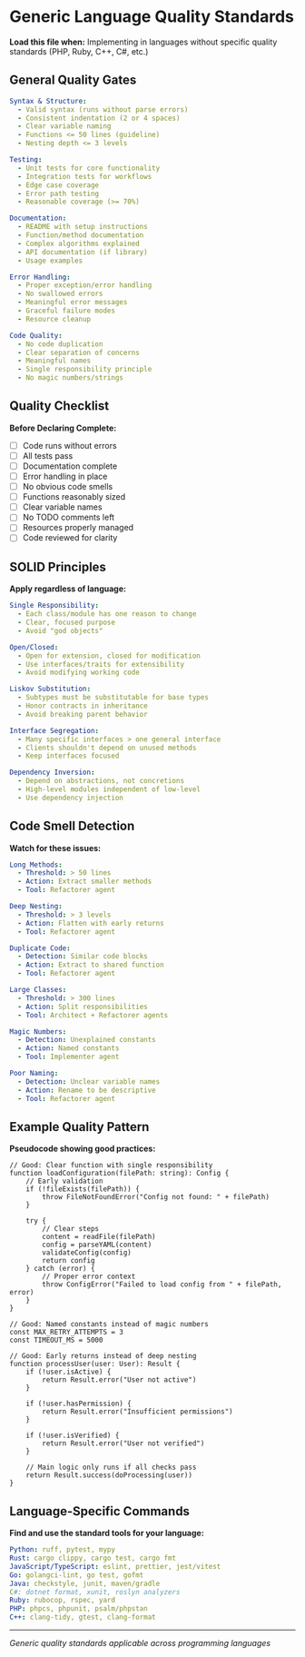 # Generic Language Quality Standards

**Load this file when:** Implementing in languages without specific quality standards (PHP, Ruby, C++, C#, etc.)

## General Quality Gates

```yaml
Syntax & Structure:
  - Valid syntax (runs without parse errors)
  - Consistent indentation (2 or 4 spaces)
  - Clear variable naming
  - Functions <= 50 lines (guideline)
  - Nesting depth <= 3 levels

Testing:
  - Unit tests for core functionality
  - Integration tests for workflows
  - Edge case coverage
  - Error path testing
  - Reasonable coverage (>= 70%)

Documentation:
  - README with setup instructions
  - Function/method documentation
  - Complex algorithms explained
  - API documentation (if library)
  - Usage examples

Error Handling:
  - Proper exception/error handling
  - No swallowed errors
  - Meaningful error messages
  - Graceful failure modes
  - Resource cleanup

Code Quality:
  - No code duplication
  - Clear separation of concerns
  - Meaningful names
  - Single responsibility principle
  - No magic numbers/strings
```

## Quality Checklist

**Before Declaring Complete:**
- [ ] Code runs without errors
- [ ] All tests pass
- [ ] Documentation complete
- [ ] Error handling in place
- [ ] No obvious code smells
- [ ] Functions reasonably sized
- [ ] Clear variable names
- [ ] No TODO comments left
- [ ] Resources properly managed
- [ ] Code reviewed for clarity

## SOLID Principles

**Apply regardless of language:**

```yaml
Single Responsibility:
  - Each class/module has one reason to change
  - Clear, focused purpose
  - Avoid "god objects"

Open/Closed:
  - Open for extension, closed for modification
  - Use interfaces/traits for extensibility
  - Avoid modifying working code

Liskov Substitution:
  - Subtypes must be substitutable for base types
  - Honor contracts in inheritance
  - Avoid breaking parent behavior

Interface Segregation:
  - Many specific interfaces > one general interface
  - Clients shouldn't depend on unused methods
  - Keep interfaces focused

Dependency Inversion:
  - Depend on abstractions, not concretions
  - High-level modules independent of low-level
  - Use dependency injection
```

## Code Smell Detection

**Watch for these issues:**

```yaml
Long Methods:
  - Threshold: > 50 lines
  - Action: Extract smaller methods
  - Tool: Refactorer agent

Deep Nesting:
  - Threshold: > 3 levels
  - Action: Flatten with early returns
  - Tool: Refactorer agent

Duplicate Code:
  - Detection: Similar code blocks
  - Action: Extract to shared function
  - Tool: Refactorer agent

Large Classes:
  - Threshold: > 300 lines
  - Action: Split responsibilities
  - Tool: Architect + Refactorer agents

Magic Numbers:
  - Detection: Unexplained constants
  - Action: Named constants
  - Tool: Implementer agent

Poor Naming:
  - Detection: Unclear variable names
  - Action: Rename to be descriptive
  - Tool: Refactorer agent
```

## Example Quality Pattern

**Pseudocode showing good practices:**

```
// Good: Clear function with single responsibility
function loadConfiguration(filePath: string): Config {
    // Early validation
    if (!fileExists(filePath)) {
        throw FileNotFoundError("Config not found: " + filePath)
    }

    try {
        // Clear steps
        content = readFile(filePath)
        config = parseYAML(content)
        validateConfig(config)
        return config
    } catch (error) {
        // Proper error context
        throw ConfigError("Failed to load config from " + filePath, error)
    }
}

// Good: Named constants instead of magic numbers
const MAX_RETRY_ATTEMPTS = 3
const TIMEOUT_MS = 5000

// Good: Early returns instead of deep nesting
function processUser(user: User): Result {
    if (!user.isActive) {
        return Result.error("User not active")
    }

    if (!user.hasPermission) {
        return Result.error("Insufficient permissions")
    }

    if (!user.isVerified) {
        return Result.error("User not verified")
    }

    // Main logic only runs if all checks pass
    return Result.success(doProcessing(user))
}
```

## Language-Specific Commands

**Find and use the standard tools for your language:**

```yaml
Python: ruff, pytest, mypy
Rust: cargo clippy, cargo test, cargo fmt
JavaScript/TypeScript: eslint, prettier, jest/vitest
Go: golangci-lint, go test, gofmt
Java: checkstyle, junit, maven/gradle
C#: dotnet format, xunit, roslyn analyzers
Ruby: rubocop, rspec, yard
PHP: phpcs, phpunit, psalm/phpstan
C++: clang-tidy, gtest, clang-format
```

---

*Generic quality standards applicable across programming languages*
